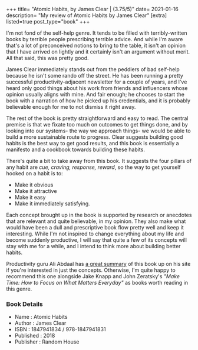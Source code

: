 +++
title= "Atomic Habits, by James Clear | (3.75/5)"
date= 2021-01-16
description= "My review of Atomic Habits by James Clear"
[extra]
listed=true
post_type="book"
+++

I'm not fond of the self-help genre. It tends to be filled with terribly-written books by terrible people prescribing terrible advice. And while I'm aware that's a lot of preconceived notions to bring to the table, it isn't an opinion that I have arrived on lightly and it certainly isn't an argument without merit. All that said, this was pretty good.

James Clear immediately stands out from the peddlers of bad self-help because he isn't some rando off the street. He has been running a pretty successful productivity-adjacent newsletter for a couple of years, and I've heard only good things about his work from friends and influencers whose opinion usually aligns with mine. And fair enough; he chooses to start the book with a narration of how he picked up his credentials, and it is probably believable enough for me to not dismiss it right away.

The rest of the book is pretty straightforward and easy to read. The central premise is that we fixate too much on outcomes to get things done, and by looking into our systems- the way we approach things- we would be able to build a more sustainable route to progress. Clear suggests building good habits is the best way to get good results, and this book is essentially a manifesto and a cookbook towards building these habits. 

There's quite a bit to take away from this book. It suggests the four pillars of any habit are *cue, craving, response, reward*, so the way to get yourself hooked on a habit is to:

* Make it obvious
* Make it attractive
* Make it easy
* Make it immediately satisfying.

Each concept brought up in the book is supported by research or anecdotes that are relevant and quite believable, in my opinion. They also make what would have been a dull and prescriptive book flow pretty well and keep it interesting. While I'm not inspired to change everything about my life and become suddenly productive, I will say that quite a few of its concepts will stay with me for a while, and I intend to think more about building better habits.

Productivity guru Ali Abdaal has [a great summary](https://aliabdaal.com/book-notes/atomic-habits-summary/) of this book up on his site if you're interested in just the concepts. Otherwise, I'm quite happy to recommend this one alongside Jake Knapp and John Zeratsky's *"Make Time: How to Focus on What Matters Everyday"* as books worth reading in this genre.


### Book Details
* Name : Atomic Habits
* Author : James Clear
* ISBN : 1847941834 / 978-1847941831
* Published : 2018
* Publisher : Random House
